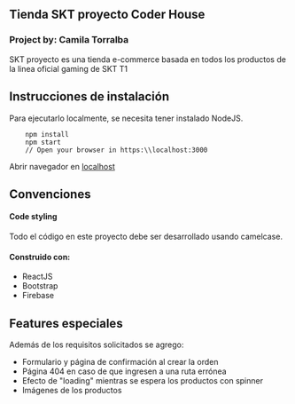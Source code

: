 ## Tienda SKT proyecto Coder House

### Project by: Camila Torralba

SKT proyecto es una tienda e-commerce basada en todos los productos de la linea oficial gaming de SKT T1

## Instrucciones de instalación
Para ejecutarlo localmente, se necesita tener instalado NodeJS.

```
	npm install
	npm start
	// Open your browser in https:\\localhost:3000
```

Abrir navegador en [localhost](https:\\localhost:3000)

## Convenciones

#### Code styling
Todo el código en este proyecto debe ser desarrollado usando camelcase.

#### Construido con:
- ReactJS 
- Bootstrap 
- Firebase 

## Features especiales
Además de los requisitos solicitados se agrego:

- Formulario y página de confirmación al crear la orden
- Página 404 en caso de que ingresen a una ruta errónea
- Efecto de "loading" mientras se espera los productos con spinner
- Imágenes de los productos


